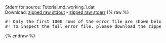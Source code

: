 Stderr for source:  Tutorial.md_working_1.dat   
Download: [zipped raw stdout](Tutorial.md_working_1.dat.plumed.stdout.txt.zip) - [zipped raw stderr](Tutorial.md_working_1.dat.plumed.stderr.txt.zip) 
{% raw %}
<pre>
#! Only the first 1000 rows of the error file are shown below
#! To inspect the full error file, please download the zipped raw stderr file above
</pre>
{% endraw %}
